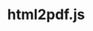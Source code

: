 ---
title: 'html2pdf.js'
link: 'https://ekoopmans.github.io/html2pdf.js/'
summary: 'Convierte HTML a PDF usando puro JS con renderizado del lado del cliente.'
tags: ['ideas']
---